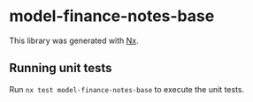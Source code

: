 # model-finance-notes-base

This library was generated with [Nx](https://nx.dev).

## Running unit tests

Run `nx test model-finance-notes-base` to execute the unit tests.
